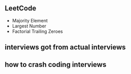 ## LeetCode

* Majority Element
* Largest Number
* Factorial Trailing Zeroes

## interviews got from actual interviews

## how to crash coding interviews

